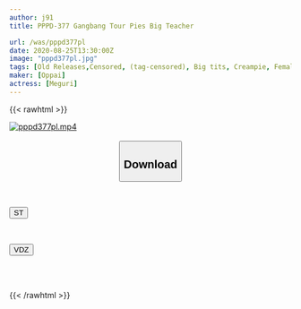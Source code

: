 ```yaml
---
author: j91
title: PPPD-377 Gangbang Tour Pies Big Teacher

url: /was/pppd377pl
date: 2020-08-25T13:30:00Z
image: "pppd377pl.jpg"
tags: [Old Releases,Censored, (tag-censored), Big tits, Creampie, Female teacher, Gangbang, Solowork]
maker: [Oppai]
actress: [Meguri]
---
```



{{< rawhtml >}}

<div class="video" data-videoid="k2PBqxYgypHY9M">
    <a href="javascript:;">
        <img src="/was/pppd377pl/pppd377pl.jpg" width="WIDTH" height="HEIGHT" alt="pppd377pl.mp4" loading="lazy">
    </a>
</div>

<script type="text/javascript" src="https://j91.asia/asset/on-demand-st.js"></script>

<br>
  <link rel="stylesheet" href="https://j91.asia/asset/bs5.css">
  
  <center>
  <button class="btn btn-primary" type="button" data-bs-toggle="collapse" data-bs-target=".multi-collapse" aria-expanded="false" aria-controls="multiCollapseExample1 multiCollapseExample2"><h2>Download</h2></button></center>
</p>
<div class="row">
  <div class="col">
    <div class="collapse multi-collapse" id="multiCollapseExample1">
      <div class="card card-body">
	      	      <br>
<div class="buttons">  
<p><a href="https://streamtape.to/v/k2PBqxYgypHY9M" target="_blank"><button class="btn-hover color-3"><i class="fa fa-download"></i> ST</button></a></p></div>
    </div>
  </div>
</div>
  <div class="col">
    <div class="collapse multi-collapse" id="multiCollapseExample2">
      <div class="card card-body">
	      <br>
<div class="buttons">
<p><a href="https://vidoza.net/mmcowauqrob3" target="_blank"><button class="btn-hover color-1"><i class="fa fa-download"></i> VDZ</button></a></p></div>
<br><br>
      </div>
    </div>
  </div>
</div>

{{< /rawhtml >}}